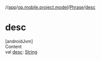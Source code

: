 //[app](../../../index.md)/[op.mobile.project.model](../index.md)/[Phrase](index.md)/[desc](desc.md)



# desc  
[androidJvm]  
Content  
val [desc](desc.md): [String](https://kotlinlang.org/api/latest/jvm/stdlib/kotlin/-string/index.html)  



